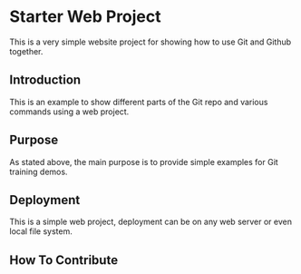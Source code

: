 # Starter Web Project

This is a very simple website project for showing how to use Git and Github together. 

## Introduction

This is an example to show different parts of the Git repo and various commands using a web project.

## Purpose

As stated above, the main purpose is to provide simple examples for Git training demos.

## Deployment

This is a simple web project, deployment can be on any web server or even local file system.

## How To Contribute